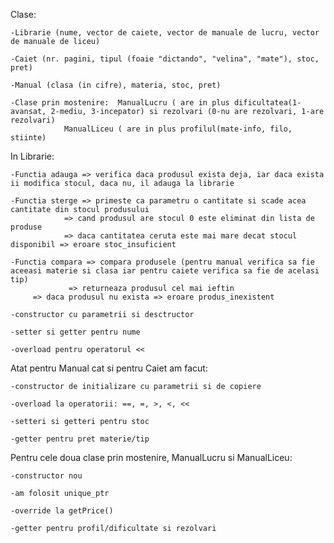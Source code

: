 Clase:

	-Librarie (nume, vector de caiete, vector de manuale de lucru, vector de manuale de liceu)

	-Caiet (nr. pagini, tipul (foaie "dictando", "velina", "mate"), stoc, pret)

	-Manual (clasa (in cifre), materia, stoc, pret)
	
	-Clase prin mostenire:  ManualLucru ( are in plus dificultatea(1- avansat, 2-mediu, 3-incepator) si rezolvari (0-nu are rezolvari, 1-are rezolvari)
				ManualLiceu ( are in plus profilul(mate-info, filo, stiinte)



In Librarie:

	-Functia adauga => verifica daca produsul exista deja, iar daca exista ii modifica stocul, daca nu, il adauga la librarie

	-Functia sterge => primeste ca parametru o cantitate si scade acea cantitate din stocul produsului
                => cand produsul are stocul 0 este eliminat din lista de produse
                => daca cantitatea ceruta este mai mare decat stocul disponibil => eroare stoc_insuficient
                
	-Functia compara => compara produsele (pentru manual verifica sa fie aceeasi materie si clasa iar pentru caiete verifica sa fie de acelasi tip)
                 => returneaza produsul cel mai ieftin
		 => daca produsul nu exista => eroare produs_inexistent
                 
	-constructor cu parametrii si desctructor

	-setter si getter pentru nume

	-overload pentru operatorul <<
                 
                 
                 
Atat pentru Manual cat si pentru Caiet am facut:

	-constructor de initializare cu parametrii si de copiere

	-overload la operatorii: ==, =, >, <, <<

	-setteri si getteri pentru stoc
	
	-getter pentru pret materie/tip



Pentru cele doua clase prin mostenire, ManualLucru si ManualLiceu:

	-constructor nou
	
	-am folosit unique_ptr
	
	-override la getPrice()
	
	-getter pentru profil/dificultate si rezolvari

